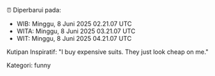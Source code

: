 ⏰ Diperbarui pada:
- WIB: Minggu, 8 Juni 2025 02.21.07 UTC
- WITA: Minggu, 8 Juni 2025 03.21.07 UTC
- WIT: Minggu, 8 Juni 2025 04.21.07 UTC

Kutipan Inspiratif:
"I buy expensive suits. They just look cheap on me."


Kategori: funny

